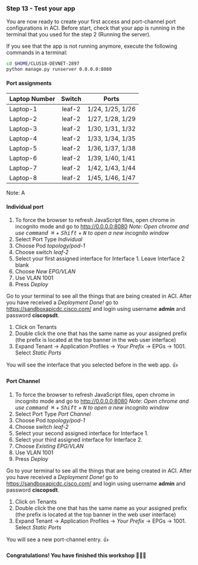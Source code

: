 ### Step 13 - Test your app

You are now ready to create your first access and port-channel port configurations in ACI. Before start, check that 
your app is running in the terminal that you used for the step 2 (Running the server). 

If you see that the app is not running anymore, execute the following commands in a terminal:

```bash
cd $HOME/CLUS18-DEVNET-2897
python manage.py runserver 0.0.0.0:8080
```


#### Port assignments
 
| Laptop Number | Switch           | Ports             | 
| ------------- |:----------------:|:-----------------:|
| Laptop-1      | leaf-2           | 1/24, 1/25, 1/26  |
| Laptop-2      | leaf-2           | 1/27, 1/28, 1/29  |
| Laptop-3      | leaf-2           | 1/30, 1/31, 1/32  |
| Laptop-4      | leaf-2           | 1/33, 1/34, 1/35  |
| Laptop-5      | leaf-2           | 1/36, 1/37, 1/38  |
| Laptop-6      | leaf-2           | 1/39, 1/40, 1/41  |
| Laptop-7      | leaf-2           | 1/42, 1/43, 1/44  |
| Laptop-8      | leaf-2           | 1/45, 1/46, 1/47  |


Note: A

#### Individual port

1. To force the browser to refresh JavaScript files, open chrome in incognito mode and go to http://0.0.0.0:8080
_Note: Open chrome and use <kbd>command ⌘</kbd> + <kbd>Shift</kbd> + <kbd>N</kbd> to open a new incognito window_
2. Select Port Type _Individual_
3. Choose Pod _topology/pod-1_
4. Choose switch _leaf-2_
5. Select your first assigned interface for Interface 1. Leave Interface 2 blank
6. Choose _New EPG/VLAN_ 
7. Use VLAN 1001
8. Press _Deploy_

Go to your terminal to see all the things that are being created in ACI. After you have received a _Deployment Done!_
 go to https://sandboxapicdc.cisco.com/ and login using username **admin** and password **ciscopsdt**. 
 
1. Click on Tenants
2. Double click the one that has the same name as your assigned prefix (the prefix is located at the top banner in the web 
 user interface)
3. Expand Tenant -> Application Profiles -> _Your Prefix_ -> EPGs -> 1001. Select _Static Ports_ 
 
 You will see the interface that you selected before in the web app. :thumbsup:
 

#### Port Channel

1. To force the browser to refresh JavaScript files, open chrome in incognito mode and go to http://0.0.0.0:8080
_Note: Open chrome and use <kbd>command ⌘</kbd> + <kbd>Shift</kbd> + <kbd>N</kbd> to open a new incognito window_
2. Select Port Type _Port Channel_
3. Choose Pod _topology/pod-1_
4. Choose switch _leaf-2_
5. Select your second assigned interface for Interface 1. 
6. Select your third assigned interface for Interface 2.
7. Choose _Existing EPG/VLAN_ 
8. Use VLAN 1001
9. Press _Deploy_

Go to your terminal to see all the things that are being created in ACI. After you have received a _Deployment Done!_
 go to https://sandboxapicdc.cisco.com/ and login using username **admin** and password **ciscopsdt**.
 
1. Click on Tenants
2. Double click the one that has the same name as your assigned prefix (the prefix is located at the top banner in the web 
 user interface)
3. Expand Tenant -> Application Profiles -> _Your Prefix_ -> EPGs -> 1001. Select _Static Ports_ 
 
 You will see a new port-channel entry. :thumbsup:
  
#### Congratulations! You have finished this workshop :clap::tada::raised_hands: